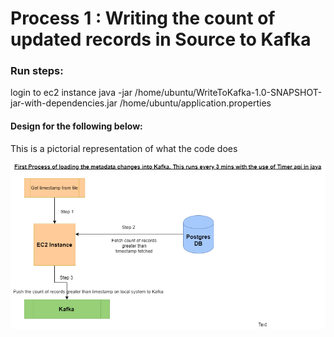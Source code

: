 # Process 1 : Writing the count of updated records in Source to Kafka

### Run steps:
login to ec2 instance
java -jar  /home/ubuntu/WriteToKafka-1.0-SNAPSHOT-jar-with-dependencies.jar /home/ubuntu/application.properties

#### Design for the following below:
This is a pictorial representation of what the code does


![Process 1 ](https://github.com/navcfc/images/blob/master/process%201.png)
